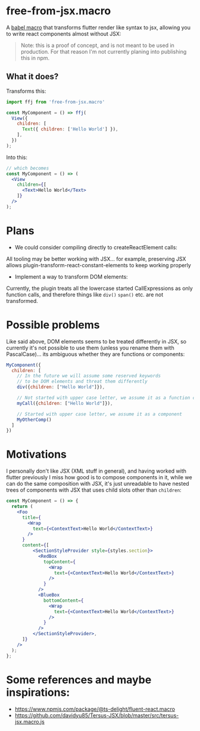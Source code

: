 # free-from-jsx.macro

A [babel macro](https://github.com/kentcdodds/babel-plugin-macros) that transforms flutter render like syntax to jsx,
allowing you to write react components almost without JSX:

> Note: this is a proof of concept, and is not meant to be used in production. For that reason I'm
> not currently planing into publishing this in npm.

## What it does?

Transforms this:

```js
import ffj from 'free-from-jsx.macro'

const MyComponent = () => ffj(
  View({
    children: [
      Text({ children: ['Hello World'] }),
    ],
  })
);
```

Into this:

```jsx
// which becomes
const MyComponent = () => (
  <View
    children={[
      <Text>Hello World</Text>
    ]}
  />
);
```


# Plans

* We could consider compiling directly to createReactElement calls:

All tooling may be better working with JSX... for example, preserving JSX allows 
plugin-transform-react-constant-elements to keep working properly

* Implement a way to transform DOM elements:

Currently, the plugin treats all the lowercase started CallExpressions as only function calls,
and therefore things like `div()` `span()` etc. are not transformed.

# Possible problems

Like said above, DOM elements seems to be treated differently in JSX, so currently it's not possible
to use them (unless you rename them with PascalCase)... its ambiguous whether they are functions
or components:

```js
MyComponent({
  children: [
    // In the future we will assume some reserved keywords 
    // to be DOM elements and threat them differently
    div({children: ["Hello World"]}),

    // Not started with upper case letter, we assume it as a function call
    myCall({children: ["Hello World"]}),

    // Started with upper case letter, we assume it as a component
    MyOtherComp()
  ]
})
```

# Motivations

I personally don't like JSX (XML stuff in general), and having worked with flutter previously I miss how good is to
compose components in it, while we can do the same composition with JSX, it's just unreadable to have nested trees of
components with JSX that uses child slots other than `children`:

```jsx
const MyComponent = () => {
  return (
    <Foo
      title={
        <Wrap
          text={<ContextText>Hello World</ContextText>}
        />
      } 
      content={[
          <SectionStyleProvider style={styles.section}>
            <RedBox
              topContent={
                <Wrap
                  text={<ContextText>Hello World</ContextText>}
                />
              }
            />
            <BlueBox
              bottomContent={
                <Wrap
                  text={<ContextText>Hello World</ContextText>}
                />
              }
            />
          </SectionStyleProvider>,
      ]} 
    />
  );
};
```

# Some references and maybe inspirations:

* https://www.npmjs.com/package/@ts-delight/fluent-react.macro
* https://github.com/davidyu85/Tersus-JSX/blob/master/src/tersus-jsx.macro.js

